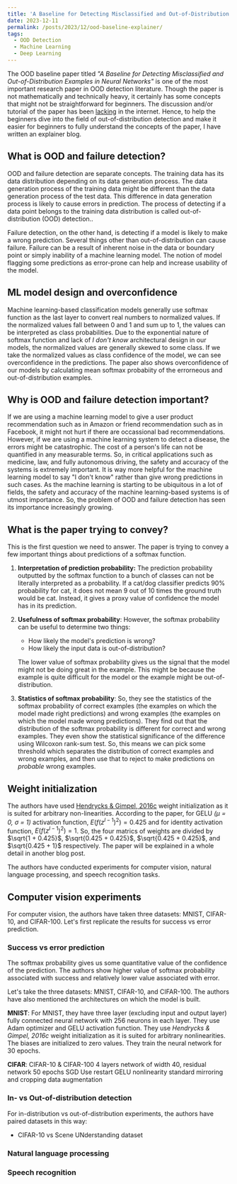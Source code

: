 ```yaml
---
title: 'A Baseline for Detecting Misclassified and Out-of-Distribution Examples in Neural Networks: An Explainer'
date: 2023-12-11
permalink: /posts/2023/12/ood-baseline-explainer/
tags:
  - OOD Detection
  - Machine Learning
  - Deep Learning
---
```


The OOD baseline paper titled _"A Baseline for Detecting Misclassified and Out-of-Distribution Examples in Neural Networks"_ is one of the most important research paper in OOD detection literature. Though the paper is not mathematically and technically heavy, it certainly has some concepts that might not be straightforward for beginners. The discussion and/or tutorial of the paper has been [lacking](https://www.reddit.com/r/MachineLearning/comments/13wcopl/d_has_anyone_read_an_old_paper_called_baseline/) in the internet. Hence, to help the beginners dive into the field of out-of-distribution detection and make it easier for beginners to fully understand the concepts of the paper, I have written an explainer blog. 

## What is OOD and failure detection?
OOD and failure detection are separate concepts. The training data has its data distribution depending on its data generation process. The data generation process of the training data might be different than the data generation process of the test data. This difference in data generation process is likely to cause errors in prediction. The process of detecting if a data point belongs to the training data distribution is called out-of-distribution (OOD) detection..

Failure detection, on the other hand, is detecting if a model is likely to make a wrong prediction. Several things other than out-of-distribution can cause failure. Failure can be a result of inherent noise in the data or boundary point or simply inability of a machine learning model. The notion of model flagging some predictions as error-prone can help and increase usability of the model. 

## ML model design and overconfidence
Machine learning-based classification models generally use softmax function as the last layer to convert real numbers to normalized values. If the normalized values fall between 0 and 1 and sum up to 1, the values can be interpreted as class probabilities. Due to the exponential nature of softmax function and lack of _I don't know_ architectural design in our models, the normalized values are generally skewed to some class. If we take the normalized values as class confidence of the model, we can see overconfidence in the predictions. The paper also shows overconfidence of our models by calculating mean softmax probabiity of the errorneous and out-of-distribution examples.

##  Why is OOD and failure detection important?
If we are using a machine learning model to give a user product recommendation such as in Amazon or friend recommendation such as in Facebook, it might not hurt if there are occassional bad recommendations. However, if we are using a machine learning system to detect a disease, the errors might be catastrophic. The cost of a person's life can not be quantified in any measurable terms. So, in critical applications such as medicine, law, and fully autonomous driving, the safety and accuracy of the systems is extremely important. It is way more helpful for the machine learning model to say "I don't know" rather than give wrong predictions in such cases. As the machine learning is starting to be ubiquitous in a lot of fields, the safety and accuracy of the machine learning-based systems is of utmost importance. So, the problem of OOD and failure detection has seen its importance increasingly growing.

##  What is the paper trying to convey?
This is the first question we need to answer. The paper is trying to convey a few important things about predictions of a softmax function.
1. **Interpretation of prediction probability:** The prediction probability outputted by the softmax function to a bunch of classes can not be literally interpreted as a probability. If a cat/dog classifier predicts 90% probability for cat, it does not mean 9 out of 10 times the ground truth would be cat. Instead, it gives a proxy value of confidence the model has in its prediction.

2. **Usefulness of softmax probability**: However, the softmax probability can be useful to determine two things:
    - How likely the model's prediction is wrong?
    - How likely the input data is out-of-distribution?
    
    The lower value of softmax probability gives us the signal that the model might not be doing great in the example. This might be because the example is quite difficult for the model or the example might be out-of-distribution.

3. **Statistics of softmax probability**: So, they see the statistics of the softmax probability of correct examples (the examples on which the model made right predictions) and wrong examples (the examples on which the model made wrong predictions). They find out that the distribution of the softmax probability is different for correct and wrong examples. They even show the statistical significance of the difference using Wilcoxon rank-sum test. So, this means we can pick some threshold which separates the distribution of correct examples and wrong examples, and then use that to reject to make predictions on _probable_ wrong examples.


## Weight initialization

The authors have used [Hendrycks & Gimpel, 2016c](https://arxiv.org/abs/1607.02488) weight initialization as it is suited for arbitrary non-linearities. According to the paper, for GELU _(µ = 0, σ = 1)_ activation function, $E(f(z^{l−1})^2) = 0.425$ and for identity activation function, $E(f(z^{l−1})^2) = 1$. So, the four matrics of weights are divided by $\sqrt{1 + 0.425}$, $\sqrt{0.425 + 0.425}$, $\sqrt{0.425 + 0.425}$, and $\sqrt{0.425 + 1}$ respectively. The paper will be explained in a whole detail in another blog post. 


The authors have conducted experiments for computer vision, natural language processing, and speech recognition tasks. 

## Computer vision experiments

For computer vision, the authors have taken three datasets: MNIST, CIFAR-10, and CIFAR-100. Let's first replicate the results for success vs error prediction.

### Success vs error prediction

The softmax probability gives us some quantitative value of the confidence of the prediction. The authors show higher value of softmax probability associated with success and relatively lower value associated with error.

Let's take the three datasets: MNIST, CIFAR-10, and CIFAR-100. The authors have also mentioned the architectures on which the model is built.

**MNIST**: For MNIST, they have three layer (excluding input and output layer) fully connected neural network with 256 neurons in each layer. They use Adam optimizer and GELU activation function. They use _Hendrycks & Gimpel, 2016c_ weight initialization as it is suited for arbitrary nonlinearities. The biases are initialized to zero values. They train the neural network for 30 epochs.


**CIFAR**: CIFAR-10 & CIFAR-100
4 layers network of width 40, residual network
50 epochs
SGD
Use restart
GELU nonlinearity
standard mirroring and cropping data augmentation

### In- vs Out-of-distribution detection

For in-distribution vs out-of-distribution experiments, the authors have paired datasets in this way:
* CIFAR-10 vs Scene UNderstanding dataset

### Natural language processing

### Speech recognition


